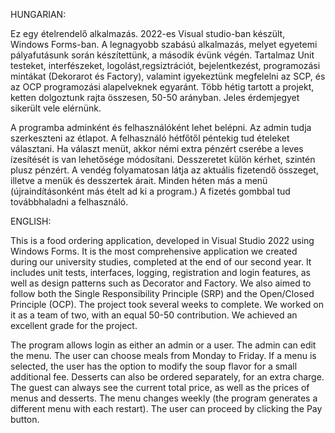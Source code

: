 HUNGARIAN:


Ez egy ételrendelő alkalmazás. 2022-es Visual studio-ban készült, Windows Forms-ban.
A legnagyobb szabású alkalmazás, melyet egyetemi pályafutásunk során készítettünk, a második évünk végén.
Tartalmaz Unit testeket, interfészeket, logolást,regsiztrációt, bejelentkezést,
programozási mintákat (Dekorarot és Factory), 
valamint igyekeztünk megfelelni az SCP, és az OCP programozási alapelveknek egyaránt.
Több hétig tartott a projekt, ketten dolgoztunk rajta összesen, 50-50 arányban.
Jeles érdemjegyet sikerült vele elérnünk.

A programba adminként és felhasználóként lehet belépni.
Az admin tudja szerkeszteni az étlapot.
A felhasználó hétfőtől péntekig tud ételeket választani. 
Ha választ menüt, akkor némi extra pénzért cserébe a leves ízesítését is van lehetősége módosítani.
Desszeretet külön kérhet, szintén plusz pénzért.
A vendég folyamatosan látja az aktuális fizetendő összeget, illetve a menük és desszertek árait.
Minden héten más a menü (újraindításonként más ételt ad ki a program.)
A fizetés gombbal tud továbbhaladni a felhasználó.

ENGLISH:

This is a food ordering application, developed in Visual Studio 2022 using Windows Forms.
It is the most comprehensive application we created during our university studies, completed at the end of our second year.
It includes unit tests, interfaces, logging, registration and login features,
as well as design patterns such as Decorator and Factory.
We also aimed to follow both the Single Responsibility Principle (SRP) and the Open/Closed Principle (OCP).
The project took several weeks to complete. We worked on it as a team of two, with an equal 50-50 contribution.
We achieved an excellent grade for the project.

The program allows login as either an admin or a user.
The admin can edit the menu.
The user can choose meals from Monday to Friday.
If a menu is selected, the user has the option to modify the soup flavor for a small additional fee.
Desserts can also be ordered separately, for an extra charge.
The guest can always see the current total price, as well as the prices of menus and desserts.
The menu changes weekly (the program generates a different menu with each restart).
The user can proceed by clicking the Pay button.
